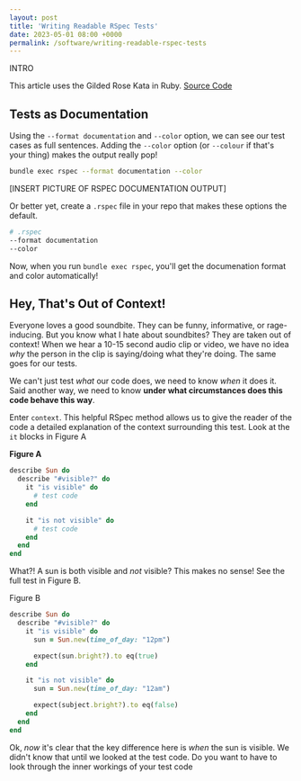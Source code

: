 ```yaml
---
layout: post
title: 'Writing Readable RSpec Tests'
date: 2023-05-01 08:00 +0000
permalink: /software/writing-readable-rspec-tests
---
```


INTRO

This article uses the Gilded Rose Kata in Ruby. [Source Code](https://github.com/ethan-dowler/gilded-rose-kata)

## Tests as Documentation

Using the `--format documentation` and `--color` option, we can see our test cases as full sentences. Adding the `--color` option (or `--colour` if that's your thing) makes the output really pop!

```bash
bundle exec rspec --format documentation --color
```

[INSERT PICTURE OF RSPEC DOCUMENTATION OUTPUT]

Or better yet, create a `.rspec` file in your repo that makes these options the default.

```bash
# .rspec
--format documentation
--color
```

Now, when you run `bundle exec rspec`, you'll get the documenation format and color automatically!

## Hey, That's Out of Context!

Everyone loves a good soundbite. They can be funny, informative, or rage-inducing. But you know what I hate about soundbites? They are taken out of context! When we hear a 10-15 second audio clip or video, we have no idea _why_ the person in the clip is saying/doing what they're doing. The same goes for our tests.

We can't just test _what_ our code does, we need to know _when_ it does it. Said another way, we need to know **under what circumstances does this code behave this way**.

Enter `context`. This helpful RSpec method allows us to give the reader of the code a detailed explanation of the context surrounding this test. Look at the `it` blocks in Figure A

**Figure A**

```ruby
describe Sun do
  describe "#visible?" do
    it "is visible" do
      # test code
    end

    it "is not visible" do
      # test code
    end
  end
end
```

What?! A sun is both visible and _not_ visible? This makes no sense! See the full test in Figure B.

Figure B
```ruby
describe Sun do
  describe "#visible?" do
    it "is visible" do
      sun = Sun.new(time_of_day: "12pm")

      expect(sun.bright?).to eq(true)
    end

    it "is not visible" do
      sun = Sun.new(time_of_day: "12am")

      expect(subject.bright?).to eq(false)
    end
  end
end
```

Ok, _now_ it's clear that the key difference here is _when_ the sun is visible. We didn't know that until we looked at the test code. Do you want to have to look through the inner workings of your test code

